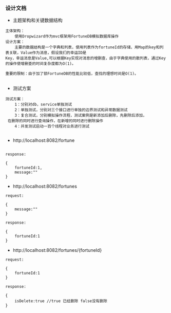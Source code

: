 ### 设计文档

* 主题架构和关键数据结构

~~~
主体架构：
    使用Dropwizard作为mvc框架用FortuneDB模拟数据库操作
设计方案：
    主要的数据结构是一个字典和列表，使用列表作为fortuneId的存储，用Map的key和列表关联，Value作为消息，假设我们的幸运ID是
Key，幸运消息是Value,可以根据Key实现对消息的增删查，由于字典使用的散列表，通过Key的操作使增删查的时间复杂度都为O(1)。

重要的限制：由于加了锁FortuneDB的性能比较低，查找的理想时间是O(1)。
    

~~~

* 测试方案

~~~
测试方案：
    1：分别对db，service单独测试
    2：单独测试，分别对三个接口进行单独的边界测试和异常数据测试
    3：复合测试，分别模拟操作流程，测试案例是新添加后删除，先删除后添加，
 在删除的同时进行查询操作，在新增的同时进行删除操作
    4：并发测试启动一百个线程对业务进行测试


~~~

* http://localhost:8082/fortune

~~~

response:

{
    fortuneId:1,
    message:""
}
~~~

* http://localhost:8082/fortunes

~~~
request:

{
    message:""
}

response:

{
    fortuneId:1
}
~~~

* http://localhost:8082/fortunes/{fortuneId}
~~~
request:

{
    fortuneId:1
}

response:

{
    isDelete:true //true 已经删除 false没有删除
}

~~~